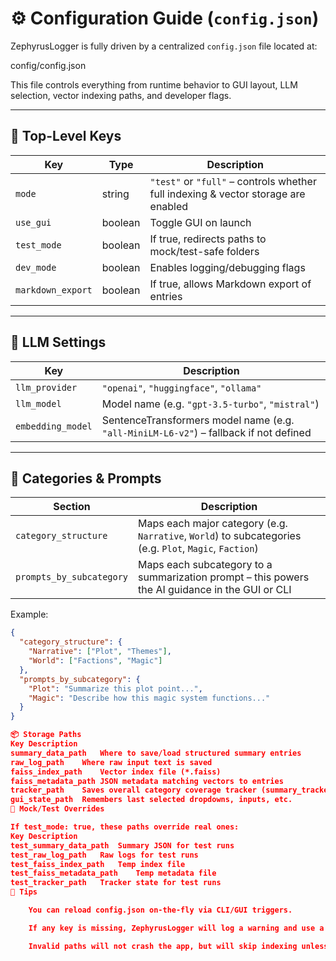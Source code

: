 

# ⚙️ Configuration Guide (`config.json`)

ZephyrusLogger is fully driven by a centralized `config.json` file located at:

config/config.json


This file controls everything from runtime behavior to GUI layout, LLM selection, vector indexing paths, and developer flags.

---

## 🔑 Top-Level Keys

| Key                     | Type     | Description |
|------------------------|----------|-------------|
| `mode`                 | string   | `"test"` or `"full"` – controls whether full indexing & vector storage are enabled |
| `use_gui`              | boolean  | Toggle GUI on launch |
| `test_mode`            | boolean  | If true, redirects paths to mock/test-safe folders |
| `dev_mode`             | boolean  | Enables logging/debugging flags |
| `markdown_export`      | boolean  | If true, allows Markdown export of entries |

---

## 🤖 LLM Settings

| Key               | Description |
|------------------|-------------|
| `llm_provider`   | `"openai"`, `"huggingface"`, `"ollama"` |
| `llm_model`      | Model name (e.g. `"gpt-3.5-turbo"`, `"mistral"`) |
| `embedding_model`| SentenceTransformers model name (e.g. `"all-MiniLM-L6-v2"`) – fallback if not defined |

---

## 🧠 Categories & Prompts

| Section             | Description |
|---------------------|-------------|
| `category_structure`| Maps each major category (e.g. `Narrative`, `World`) to subcategories (e.g. `Plot`, `Magic`, `Faction`) |
| `prompts_by_subcategory` | Maps each subcategory to a summarization prompt – this powers the AI guidance in the GUI or CLI |

Example:
```json
{
  "category_structure": {
    "Narrative": ["Plot", "Themes"],
    "World": ["Factions", "Magic"]
  },
  "prompts_by_subcategory": {
    "Plot": "Summarize this plot point...",
    "Magic": "Describe how this magic system functions..."
  }
}

📦 Storage Paths
Key	Description
summary_data_path	Where to save/load structured summary entries
raw_log_path	Where raw input text is saved
faiss_index_path	Vector index file (*.faiss)
faiss_metadata_path	JSON metadata matching vectors to entries
tracker_path	Saves overall category coverage tracker (summary_tracker.json)
gui_state_path	Remembers last selected dropdowns, inputs, etc.
🧪 Mock/Test Overrides

If test_mode: true, these paths override real ones:
Key	Description
test_summary_data_path	Summary JSON for test runs
test_raw_log_path	Raw logs for test runs
test_faiss_index_path	Temp index file
test_faiss_metadata_path	Temp metadata file
test_tracker_path	Tracker state for test runs
🧼 Tips

    You can reload config.json on-the-fly via CLI/GUI triggers.

    If any key is missing, ZephyrusLogger will log a warning and use a default.

    Invalid paths will not crash the app, but will skip indexing unless caught.